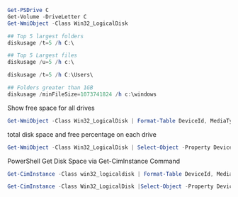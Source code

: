 
```powershell
Get-PSDrive C
Get-Volume -DriveLetter C
Get-WmiObject -Class Win32_LogicalDisk 
```

```powershell
## Top 5 largest folders
diskusage /t=5 /h C:\

## Top 5 Largest files
diskusage /u=5 /h c:\

diskusage /t=5 /h C:\Users\

## Folders greater than 1GB
diskusage /minFileSize=1073741824 /h c:\windows
```

Show free space for all drives
```powershell
Get-WmiObject -Class Win32_LogicalDisk | Format-Table DeviceId, MediaType, @{n="Size";e={[math]::Round($_.Size/1GB,2)}},@{n="FreeSpace";e={[math]::Round($_.FreeSpace/1GB,2)}}
```

total disk space and free percentage on each drive
```powershell
Get-WmiObject -Class Win32_LogicalDisk | Select-Object -Property DeviceID, VolumeName, @{Label='FreeSpace (Gb)'; expression={($_.FreeSpace/1GB).ToString('F2')}}, @{Label='Total (Gb)'; expression={($_.Size/1GB).ToString('F2')}}, @{label='FreePercent'; expression={[Math]::Round(($_.freespace / $_.size) * 100, 2)}}|ft
```

PowerShell Get Disk Space via Get-CimInstance Command
```powershell
Get-CimInstance -Class win32_logicaldisk | Format-Table DeviceId, MediaType, @{n="Size";e={[math]::Round($_.Size/1GB,2)}},@{n="FreeSpace";e={[math]::Round($_.FreeSpace/1GB,2)}}
```

```powershell
Get-CimInstance -Class Win32_LogicalDisk |Select-Object -Property DeviceID, VolumeName, @{Label='FreeSpace (Gb)'; expression={($_.FreeSpace/1GB).ToString('F2')}},@{Label='Total (Gb)'; expression={($_.Size/1GB).ToString('F2')}},@{label='FreePercent'; expression={[Math]::Round(($_.freespace / $_.size) * 100, 2)}}|ft
```

